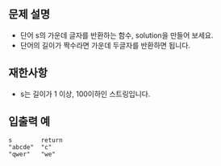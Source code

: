 문제 설명
--
- 단어 s의 가운데 글자를 반환하는 함수, solution을 만들어 보세요.
- 단어의 길이가 짝수라면 가운데 두글자를 반환하면 됩니다.

재한사항
--
- s는 길이가 1 이상, 100이하인 스트링입니다.

입출력 예
--
    s        return
    "abcde"  "c"
    "qwer"   "we"
